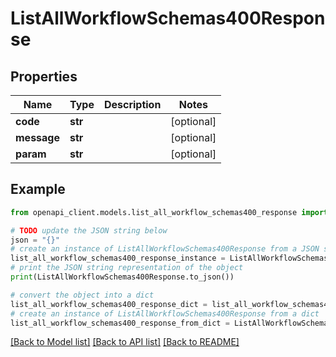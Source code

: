 # ListAllWorkflowSchemas400Response


## Properties

Name | Type | Description | Notes
------------ | ------------- | ------------- | -------------
**code** | **str** |  | [optional] 
**message** | **str** |  | [optional] 
**param** | **str** |  | [optional] 

## Example

```python
from openapi_client.models.list_all_workflow_schemas400_response import ListAllWorkflowSchemas400Response

# TODO update the JSON string below
json = "{}"
# create an instance of ListAllWorkflowSchemas400Response from a JSON string
list_all_workflow_schemas400_response_instance = ListAllWorkflowSchemas400Response.from_json(json)
# print the JSON string representation of the object
print(ListAllWorkflowSchemas400Response.to_json())

# convert the object into a dict
list_all_workflow_schemas400_response_dict = list_all_workflow_schemas400_response_instance.to_dict()
# create an instance of ListAllWorkflowSchemas400Response from a dict
list_all_workflow_schemas400_response_from_dict = ListAllWorkflowSchemas400Response.from_dict(list_all_workflow_schemas400_response_dict)
```
[[Back to Model list]](../README.md#documentation-for-models) [[Back to API list]](../README.md#documentation-for-api-endpoints) [[Back to README]](../README.md)


